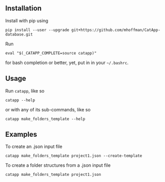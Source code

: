 ## Installation

Install with pip using

    pip install --user --upgrade git+https://github.com/mhoffman/CatApp-database.git


Run 

    eval "$(_CATAPP_COMPLETE=source catapp)"

for bash completion or better, yet, put in in your `~/.bashrc`.

## Usage

Run `catapp`, like so

    catapp --help

or with any of its sub-commands, like so

    catapp make_folders_template --help

## Examples


To create an .json input file

    catapp make_folders_template project1.json --create-template

To create a folder structures from a .json input file

    catapp make_folders_template project1.json
